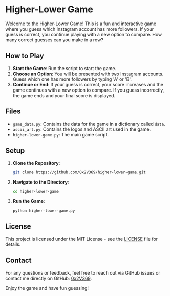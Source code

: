 # Higher-Lower Game

Welcome to the Higher-Lower Game! This is a fun and interactive game where you guess which Instagram account has more followers. If your guess is correct, you continue playing with a new option to compare. How many correct guesses can you make in a row?

## How to Play

1. **Start the Game**: Run the script to start the game.
2. **Choose an Option**: You will be presented with two Instagram accounts. Guess which one has more followers by typing 'A' or 'B'.
3. **Continue or End**: If your guess is correct, your score increases and the game continues with a new option to compare. If you guess incorrectly, the game ends and your final score is displayed.

## Files

- `game_data.py`: Contains the data for the game in a dictionary called `data`.
- `ascii_art.py`: Contains the logos and ASCII art used in the game.
- `higher-lower-game.py`: The main game script.

## Setup

1. **Clone the Repository**: 
    ```bash
    git clone https://github.com/0x2V369/higher-lower-game.git
    ```
2. **Navigate to the Directory**:
    ```bash
    cd higher-lower-game
    ```
3. **Run the Game**:
    ```bash
    python higher-lower-game.py
    ```

## License

This project is licensed under the MIT License - see the [LICENSE](LICENSE) file for details.

## Contact

For any questions or feedback, feel free to reach out via GitHub issues or contact me directly on GitHub: [0x2V369](https://github.com/0x2V369).

Enjoy the game and have fun guessing!

